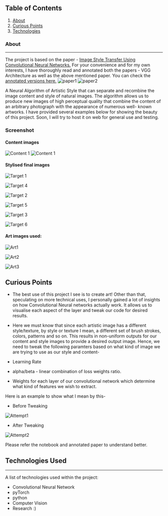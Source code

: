 ## Table of Contents
1. [About](#About)
2. [Curious Points](#Curious-Points)
3. [Technologies](#Technologies-Used)


### About
***
The project is based on the paper - [Image Style Transfer Using Convolutional Neural Networks.](https://www.cv-foundation.org/openaccess/content_cvpr_2016/papers/Gatys_Image_Style_Transfer_CVPR_2016_paper.pdf)
For your convenience and for my own interests, I have thoroughly read and annotated both the papers - VGG Architecture as well as the above mentioned paper.
You can check the [annotated versions here.](https://github.com/saketbyte/AnnotatedPapers)
![paper1](/ppr.jpg)
![paper2](/pp2.jpg)


A Neural Algorithm of Artistic Style that can separate and recombine the image content and style of natural
images. The algorithm allows us to produce new images of high perceptual quality that combine the content of an arbitrary photograph with the appearance of numerous well-
known artworks.
I have provided several examples below for showing the beauty of this project. Soon, I will try to host it on web for general use and testing.

### Screenshot

#### Content images

![Content 1](/Outputs/content_1.png)  ![Content 1](/Outputs/content_2.png)

#### Stylised final images

![Target 1](/Outputs/starry_night_output.png) 

![Target 4](/Outputs/starry_night_output2.png) 

![Target 2](/Outputs/Scream.png)  

![Target 5](/Outputs/scream2.png) 

![Target 3](/Outputs/picasso_output.png) 

![Target 6](/Outputs/shipwreck_output.png)


#### Art images used:
![Art1](/Outputs/sn.png)

![Art2](/Outputs/scream_style.png)

![Art3](/Outputs/picassostyle.png) 

## Curious Points
* The best use of this project I see is to create art! Other than that, speculating on more technical uses, I personally gained a lot of insights on how
Convolutional Neural networks actually work. It allows us to visualise each aspect of the layer and tweak our code for desired results.

* Here we must know that since each artistic image has a different style/texture, by style or texture I mean, a different set of brush strokes, colors, patterns and so on.
This results in non-uniform outputs for our content and style images to provide a desired output image. 
Hence, we need to tweak the following paramters based on what kind of image we are trying to use as our style and content-


* Learning Rate
* alpha/beta - linear combination of loss weights ratio.
* Weights for each layer of our convolutional network which determine what kind of features we wish to extract.


Here is an example to show what I mean by this-
* Before Tweaking

![Attempt1](/Outputs/attempt1.png) 

* After Tweaking

![Attempt2](/Outputs/attempt2.png) 

Please refer the notebook and annotated paper to understand better.

## Technologies Used
***
A list of technologies used within the project:
* Convolutional Neural Network
* pyTorch 
* python
* Computer Vision
* Research :)

